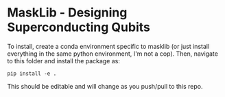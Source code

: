 # MaskLib - Designing Superconducting Qubits

To install, create a conda environment specific to masklib (or just install everything in the same python environment, I'm not a cop).
Then, navigate to this folder and install the package as:

```
pip install -e .
```

This should be editable and will change as you push/pull to this repo.
